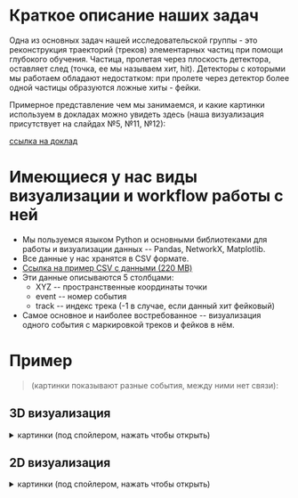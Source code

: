# Краткое описание наших задач
Одна из основных задач нашей исследовательской группы - это реконструкция траекторий (треков) элементарных частиц при помощи глубокого обучения. 
Частица, пролетая через плоскость детектора, оставляет след (точка, ее мы называем хит, hit). 
Детекторы с которыми мы работаем обладают недостатком: при пролете через детектор более одной частицы образуются ложные хиты - фейки.

Примерное представление чем мы занимаемся, и какие картинки используем в докладах можно увидеть здесь (наша визуализация присутствует на слайдах №5, №11, №12):

[ссылка на доклад](https://indico-hlit.jinr.ru/event/129/contributions/1222/attachments/355/523/Ososkov_MMCP-19.pdf)

# Имеющиеся у нас виды визуализации и workflow работы с ней

- Мы пользуемся языком Python и основными библиотеками для работы и визуализации данных -- Pandas, NetworkX, Matplotlib.
- Все данные у нас хранятся в CSV формате. 
- [Ссылка на пример CSV с данными (220 MB)](https://drive.google.com/open?id=1s5oPDCUWTtNpk2vqYKdzYf4WeoACQ679)
- Эти данные описываются 5 столбцами:
  + XYZ -- пространственные координаты точки
  + event -- номер события
  + track -- индекс трека (-1 в случае, если данный хит фейковый)
- Самое основное и наиболее востребованное -- визуализация одного события с маркировкой треков и фейков в нём.

# Пример 
> (картинки показывают разные события, между ними нет связи):

## 3D визуализация
<details>
  <summary>картинки (под спойлером, нажать чтобы открыть)</summary>
  
  ![](https://sun9-18.userapi.com/c855520/v855520788/13b4a8/WWbqhLMD4m8.jpg)
> Простейшая визуализация одного события. Картинка трёхмерная и интерактивная (можно крутить, приближать).


![](https://sun9-44.userapi.com/c855520/v855520788/13b4ba/wWg98J5MVyI.jpg)
> Визуализация события. В ней исключены "фейки", а соответствующие track соединены рёбрами. Также на картинке присутствуют плоскости детектора.

  
</details>

## 2D визуализация
<details>
  <summary>картинки (под спойлером, нажать чтобы открыть)</summary>
  
  ![](https://sun9-2.userapi.com/c855520/v855520788/13b4c2/qikx8gGo47E.jpg)
> Простейшая визуализация одного события. На картинке изображены фейки в виде черных точек. Зелеными линиями соединены треки. Есть возможность легко менять плоскости, убирать показ фейков.

  ![](https://sun9-40.userapi.com/c855520/v855520788/13b4dc/YBFzVoi_lKw.jpg)
> Визуализация события как полносвязного графа. Обращаю внимание на то, что в нём отображены как фейковые рёбра, так и настоящие, однако настоящие рёбра отображаются всегда поверх фейковых (z-ordering). Также фейковые рёбра имеют меньшую насыщенность, чтобы в местах скопления не превращать картинку полную чёрную кашу (сделано при помощи alpha-прозрачности)

</details>


